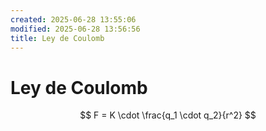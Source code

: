 ```yaml
---
created: 2025-06-28 13:55:06
modified: 2025-06-28 13:56:56
title: Ley de Coulomb
---
```

# Ley de Coulomb

$$
F = K \cdot \frac{q_1 \cdot q_2}{r^2}
$$
